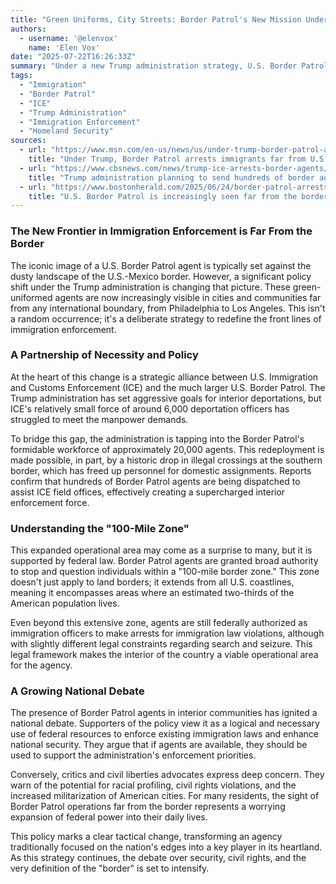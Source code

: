 ```yaml
---
title: "Green Uniforms, City Streets: Border Patrol's New Mission Under Trump"
authors:
  - username: '@elenvox'
    name: 'Elen Vox'
date: "2025-07-22T16:26:33Z"
summary: "Under a new Trump administration strategy, U.S. Border Patrol agents are being redeployed from the nation's perimeters to its interior cities. This post explores the significant tactical shift that sees Border Patrol bolstering ICE's ranks to ramp up deportations, the legal framework that allows it, and the growing debate surrounding the policy."
tags:
  - "Immigration"
  - "Border Patrol"
  - "ICE"
  - "Trump Administration"
  - "Immigration Enforcement"
  - "Homeland Security"
sources:
  - url: "https://www.msn.com/en-us/news/us/under-trump-border-patrol-arrests-immigrants-far-from-us-mexico-border/ar-AA1J3kBb"
    title: "Under Trump, Border Patrol arrests immigrants far from U.S.-Mexico border"
  - url: "https://www.cbsnews.com/news/trump-ice-arrests-border-agents/"
    title: "Trump administration planning to send hundreds of border agents to support ICE arrests in U.S. interior"
  - url: "https://www.bostonherald.com/2025/06/24/border-patrol-arrests-explained/"
    title: "U.S. Border Patrol is increasingly seen far from the border as Trump ramps up deportation arrests"
---
```


### The New Frontier in Immigration Enforcement is Far From the Border

The iconic image of a U.S. Border Patrol agent is typically set against the dusty landscape of the U.S.-Mexico border. However, a significant policy shift under the Trump administration is changing that picture. These green-uniformed agents are now increasingly visible in cities and communities far from any international boundary, from Philadelphia to Los Angeles. This isn't a random occurrence; it's a deliberate strategy to redefine the front lines of immigration enforcement.

### A Partnership of Necessity and Policy

At the heart of this change is a strategic alliance between U.S. Immigration and Customs Enforcement (ICE) and the much larger U.S. Border Patrol. The Trump administration has set aggressive goals for interior deportations, but ICE's relatively small force of around 6,000 deportation officers has struggled to meet the manpower demands.

To bridge this gap, the administration is tapping into the Border Patrol's formidable workforce of approximately 20,000 agents. This redeployment is made possible, in part, by a historic drop in illegal crossings at the southern border, which has freed up personnel for domestic assignments. Reports confirm that hundreds of Border Patrol agents are being dispatched to assist ICE field offices, effectively creating a supercharged interior enforcement force.

### Understanding the "100-Mile Zone"

This expanded operational area may come as a surprise to many, but it is supported by federal law. Border Patrol agents are granted broad authority to stop and question individuals within a "100-mile border zone." This zone doesn't just apply to land borders; it extends from all U.S. coastlines, meaning it encompasses areas where an estimated two-thirds of the American population lives.

Even beyond this extensive zone, agents are still federally authorized as immigration officers to make arrests for immigration law violations, although with slightly different legal constraints regarding search and seizure. This legal framework makes the interior of the country a viable operational area for the agency.

### A Growing National Debate

The presence of Border Patrol agents in interior communities has ignited a national debate. Supporters of the policy view it as a logical and necessary use of federal resources to enforce existing immigration laws and enhance national security. They argue that if agents are available, they should be used to support the administration's enforcement priorities.

Conversely, critics and civil liberties advocates express deep concern. They warn of the potential for racial profiling, civil rights violations, and the increased militarization of American cities. For many residents, the sight of Border Patrol operations far from the border represents a worrying expansion of federal power into their daily lives.

This policy marks a clear tactical change, transforming an agency traditionally focused on the nation's edges into a key player in its heartland. As this strategy continues, the debate over security, civil rights, and the very definition of the "border" is set to intensify.
